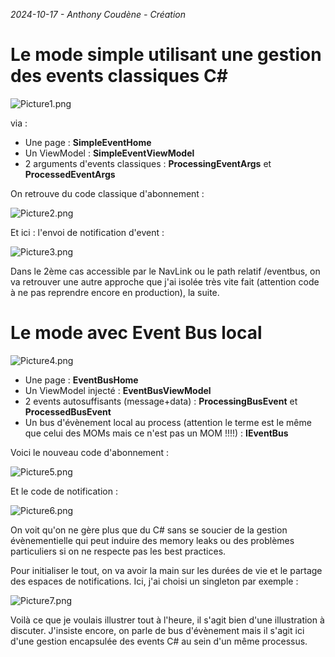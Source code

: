 _2024-10-17 - Anthony Coudène - Création_

# Le mode simple utilisant une gestion des events classiques C#

![Picture1.png](/Images/Picture1.png)

via : 

- Une page : **SimpleEventHome**
- Un ViewModel : **SimpleEventViewModel**
- 2 arguments d'events classiques : **ProcessingEventArgs** et **ProcessedEventArgs**

On retrouve du code classique d'abonnement :

![Picture2.png](/Images/Picture2.png)

Et ici : l'envoi de notification d'event :

![Picture3.png](/Images/Picture3.png)

Dans le 2ème cas accessible par le NavLink ou le path relatif /eventbus, on va retrouver une autre approche que j'ai isolée très vite fait (attention code à ne pas reprendre encore en production), la suite.

# Le mode avec Event Bus local

![Picture4.png](/Images/Picture4.png)

- Une page : **EventBusHome**
- Un ViewModel injecté : **EventBusViewModel**
- 2 events autosuffisants (message+data) : **ProcessingBusEvent** et **ProcessedBusEvent**
- Un bus d'évènement local au process (attention le terme est le même que celui des MOMs mais ce n'est pas un MOM !!!!) : **IEventBus**

Voici le nouveau code d'abonnement :

![Picture5.png](/Images/Picture5.png)

Et le code de notification :

![Picture6.png](/Images/Picture6.png)

On voit qu'on ne gère plus que du C# sans se soucier de la gestion évènementielle qui peut induire des memory leaks ou des problèmes particuliers si on ne respecte pas les best practices.

Pour initialiser le tout, on va avoir la main sur les durées de vie et le partage des espaces de notifications. Ici, j'ai choisi un singleton par exemple :

![Picture7.png](/Images/Picture7.png)

Voilà ce que je voulais illustrer tout à l'heure, il s'agit bien d'une illustration à discuter.
J'insiste encore, on parle de bus d'évènement mais il s'agit ici d'une gestion encapsulée des events C# au sein d'un même processus.



